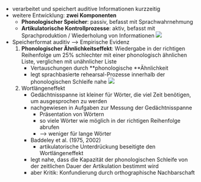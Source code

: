 - verarbeitet und speichert auditive Informationen kurzzeitig
- weitere Entwicklung: **zwei Komponenten**
    - **Phonologischer Speicher**: passiv, befasst mit Sprachwahrnehmung
    - **Artikulatorische Kontrollprozesse**: aktiv, befasst mit Sprachproduktion / Wiederholung von Informationen ![](https://firebasestorage.googleapis.com/v0/b/firescript-577a2.appspot.com/o/imgs%2Fapp%2Fssoenksen%2FUT54NYu4MC.png?alt=media&token=b76e0a4e-921c-47e2-ac0d-af26cdb7a391)
- Speicherformat auditiv --> Empirische Evidenz  
    1. **Phonologischer Ähnlichkeitseffekt**: Wiedergabe in der richtigen Reihenfolge um 25% schlechter mit einer phonologisch ähnlichen Liste, verglichen mit unähnlicher Liste
        - Vertauschungen durch **phonologische **Ähnlichkeit
        - legt sprachbasierte rehearsal-Prozesse innerhalb der phonologischen Schleife nahe ![](https://firebasestorage.googleapis.com/v0/b/firescript-577a2.appspot.com/o/imgs%2Fapp%2Fssoenksen%2FxY30l--udC.png?alt=media&token=bdb31372-179a-4531-b387-4d7dc84bbdf8)
    2. Wortlängeneffekt
        - Gedächtnisspanne ist kleiner für Wörter, die viel Zeit benötigen, um ausgesprochen zu werden
        - nachgewiesen in Aufgaben zur Messung der Gedächtnisspanne 
            - Präsentation von Wörtern
            - so viele Wörter wie möglich in der richtigen Reihenfolge abrufen
            - --> weniger für lange Wörter 
        - Baddeley et al. (1975, 2002)
            - artikulatorische Unterdrückung beseitigte den Wortlängeneffekt
        - legt nahe, dass die Kapazität der phonologischen Schleife von der zeitlichen Dauer der Artikulation bestimmt wird
        - aber Kritik: Konfundierung durch orthographische Nachbarschaft
